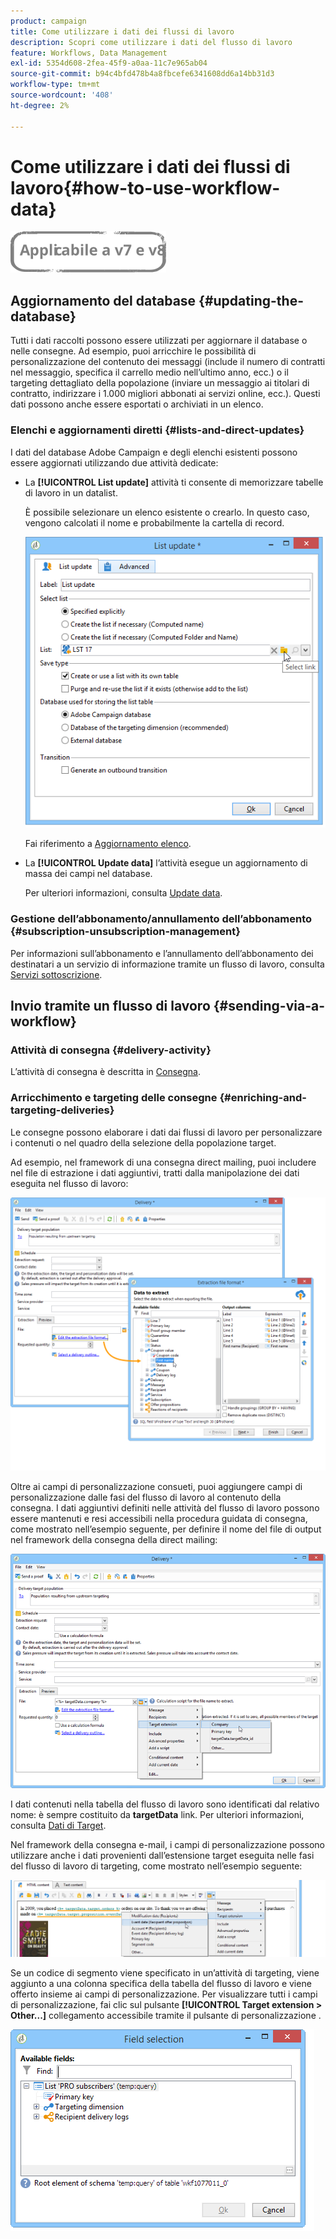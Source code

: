 ```yaml
---
product: campaign
title: Come utilizzare i dati dei flussi di lavoro
description: Scopri come utilizzare i dati del flusso di lavoro
feature: Workflows, Data Management
exl-id: 5354d608-2fea-45f9-a0aa-11c7e965ab04
source-git-commit: b94c4bfd478b4a8fbcefe6341608dd6a14bb31d3
workflow-type: tm+mt
source-wordcount: '408'
ht-degree: 2%

---
```


# Come utilizzare i dati dei flussi di lavoro{#how-to-use-workflow-data}

![](../../assets/common.svg)

## Aggiornamento del database {#updating-the-database}

Tutti i dati raccolti possono essere utilizzati per aggiornare il database o nelle consegne. Ad esempio, puoi arricchire le possibilità di personalizzazione del contenuto dei messaggi (include il numero di contratti nel messaggio, specifica il carrello medio nell’ultimo anno, ecc.) o il targeting dettagliato della popolazione (inviare un messaggio ai titolari di contratto, indirizzare i 1.000 migliori abbonati ai servizi online, ecc.). Questi dati possono anche essere esportati o archiviati in un elenco.

### Elenchi e aggiornamenti diretti {#lists-and-direct-updates}

I dati del database Adobe Campaign e degli elenchi esistenti possono essere aggiornati utilizzando due attività dedicate:

* La **[!UICONTROL List update]** attività ti consente di memorizzare tabelle di lavoro in un datalist.

   È possibile selezionare un elenco esistente o crearlo. In questo caso, vengono calcolati il nome e probabilmente la cartella di record.

   ![](assets/s_user_create_list.png)

   Fai riferimento a [Aggiornamento elenco](list-update.md).

* La **[!UICONTROL Update data]** l’attività esegue un aggiornamento di massa dei campi nel database.

   Per ulteriori informazioni, consulta [Update data](update-data.md).

### Gestione dell’abbonamento/annullamento dell’abbonamento {#subscription-unsubscription-management}

Per informazioni sull’abbonamento e l’annullamento dell’abbonamento dei destinatari a un servizio di informazione tramite un flusso di lavoro, consulta [Servizi sottoscrizione](subscription-services.md).

## Invio tramite un flusso di lavoro {#sending-via-a-workflow}

### Attività di consegna {#delivery-activity}

L’attività di consegna è descritta in [Consegna](delivery.md).

### Arricchimento e targeting delle consegne {#enriching-and-targeting-deliveries}

Le consegne possono elaborare i dati dai flussi di lavoro per personalizzare i contenuti o nel quadro della selezione della popolazione target.

Ad esempio, nel framework di una consegna direct mailing, puoi includere nel file di estrazione i dati aggiuntivi, tratti dalla manipolazione dei dati eseguita nel flusso di lavoro:

![](assets/s_advuser_add_data_postal_mail.png)

Oltre ai campi di personalizzazione consueti, puoi aggiungere campi di personalizzazione dalle fasi del flusso di lavoro al contenuto della consegna. I dati aggiuntivi definiti nelle attività del flusso di lavoro possono essere mantenuti e resi accessibili nella procedura guidata di consegna, come mostrato nell’esempio seguente, per definire il nome del file di output nel framework della consegna della direct mailing:

![](assets/s_advuser_using_additional_data.png)

I dati contenuti nella tabella del flusso di lavoro sono identificati dal relativo nome: è sempre costituito da **targetData** link. Per ulteriori informazioni, consulta [Dati di Target](data-life-cycle.md#target-data).

Nel framework della consegna e-mail, i campi di personalizzazione possono utilizzare anche i dati provenienti dall’estensione target eseguita nelle fasi del flusso di lavoro di targeting, come mostrato nell’esempio seguente:

![](assets/s_advuser_add_data_email.png)

Se un codice di segmento viene specificato in un’attività di targeting, viene aggiunto a una colonna specifica della tabella del flusso di lavoro e viene offerto insieme ai campi di personalizzazione. Per visualizzare tutti i campi di personalizzazione, fai clic sul pulsante **[!UICONTROL Target extension > Other...]** collegamento accessibile tramite il pulsante di personalizzazione .

![](assets/s_advuser_segment_code_select.png)
